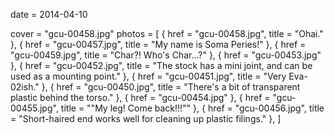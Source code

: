 
date = 2014-04-10


cover = "gcu-00458.jpg"
photos = [
{ href = "gcu-00458.jpg", title = "Ohai." },
{ href = "gcu-00457.jpg", title = "My name is Soma Peries!" },
{ href = "gcu-00459.jpg", title = "Char?! Who's Char...?" },
{ href = "gcu-00453.jpg" },
{ href = "gcu-00452.jpg", title = "The stock has a mini joint, and can be used as a mounting point." },
{ href = "gcu-00451.jpg", title = "Very Eva-02ish." },
{ href = "gcu-00450.jpg", title = "There's a bit of transparent plastic behind the torso." },
{ href = "gcu-00454.jpg" },
{ href = "gcu-00455.jpg", title = "&quot;My leg! Come back!!!&quot;" },
{ href = "gcu-00456.jpg", title = "Short-haired end works well for cleaning up plastic filings." },
]
